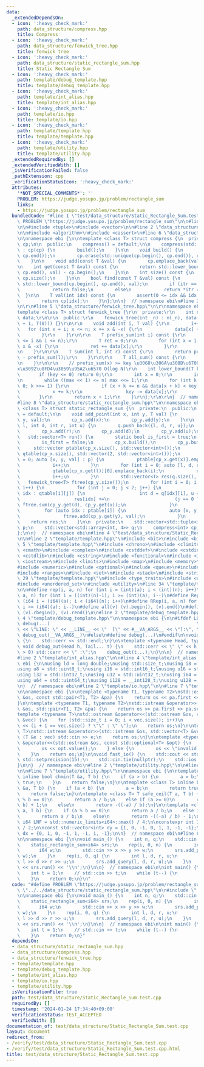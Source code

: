 ```yaml
---
data:
  _extendedDependsOn:
  - icon: ':heavy_check_mark:'
    path: data_structure/compress.hpp
    title: Compress
  - icon: ':heavy_check_mark:'
    path: data_structure/fenwick_tree.hpp
    title: fenwick tree
  - icon: ':heavy_check_mark:'
    path: data_structure/static_rectangle_sum.hpp
    title: Static Rectangle Sum
  - icon: ':heavy_check_mark:'
    path: template/debug_template.hpp
    title: template/debug_template.hpp
  - icon: ':heavy_check_mark:'
    path: template/int_alias.hpp
    title: template/int_alias.hpp
  - icon: ':heavy_check_mark:'
    path: template/io.hpp
    title: template/io.hpp
  - icon: ':heavy_check_mark:'
    path: template/template.hpp
    title: template/template.hpp
  - icon: ':heavy_check_mark:'
    path: template/utility.hpp
    title: template/utility.hpp
  _extendedRequiredBy: []
  _extendedVerifiedWith: []
  _isVerificationFailed: false
  _pathExtension: cpp
  _verificationStatusIcon: ':heavy_check_mark:'
  attributes:
    '*NOT_SPECIAL_COMMENTS*': ''
    PROBLEM: https://judge.yosupo.jp/problem/rectangle_sum
    links:
    - https://judge.yosupo.jp/problem/rectangle_sum
  bundledCode: "#line 1 \"test/data_structure/Static_Rectangle_Sum.test.cpp\"\n#define\
    \ PROBLEM \"https://judge.yosupo.jp/problem/rectangle_sum\"\n\n#line 2 \"data_structure/static_rectangle_sum.hpp\"\
    \n\n#include <tuple>\n#include <vector>\n\n#line 2 \"data_structure/compress.hpp\"\
    \n\n#include <algorithm>\n#include <cassert>\n#line 6 \"data_structure/compress.hpp\"\
    \n\nnamespace ebi {\n\ntemplate <class T> struct compress {\n  private:\n    std::vector<T>\
    \ cp;\n\n  public:\n    compress() = default;\n\n    compress(std::vector<T> cp)\
    \ : cp(cp) {\n        build();\n    }\n\n    void build() {\n        std::sort(cp.begin(),\
    \ cp.end());\n        cp.erase(std::unique(cp.begin(), cp.end()), cp.end());\n\
    \    }\n\n    void add(const T &val) {\n        cp.emplace_back(val);\n    }\n\
    \n    int get(const T &val) const {\n        return std::lower_bound(cp.begin(),\
    \ cp.end(), val) - cp.begin();\n    }\n\n    int size() const {\n        return\
    \ cp.size();\n    }\n\n    bool find(const T &val) const {\n        auto itr =\
    \ std::lower_bound(cp.begin(), cp.end(), val);\n        if (itr == cp.end())\n\
    \            return false;\n        else\n            return *itr == val;\n  \
    \  }\n\n    T val(int idx) const {\n        assert(0 <= idx && idx < (int)cp.size());\n\
    \        return cp[idx];\n    }\n};\n\n}  // namespace ebi\n#line 2 \"data_structure/fenwick_tree.hpp\"\
    \n\r\n#line 5 \"data_structure/fenwick_tree.hpp\"\n\r\nnamespace ebi {\r\n\r\n\
    template <class T> struct fenwick_tree {\r\n  private:\r\n    int n;\r\n    std::vector<T>\
    \ data;\r\n\r\n  public:\r\n    fenwick_tree(int _n) : n(_n), data(std::vector<T>(_n\
    \ + 1, T(0))) {}\r\n\r\n    void add(int i, T val) {\r\n        i++;\r\n     \
    \   for (int x = i; x <= n; x += x & -x) {\r\n            data[x] += val;\r\n\
    \        }\r\n    }\r\n\r\n    T prefix_sum(int i) const {\r\n        assert(0\
    \ <= i && i <= n);\r\n        T ret = 0;\r\n        for (int x = i; x > 0; x -=\
    \ x & -x) {\r\n            ret += data[x];\r\n        }\r\n        return ret;\r\
    \n    }\r\n\r\n    T sum(int l, int r) const {\r\n        return prefix_sum(r)\
    \ - prefix_sum(l);\r\n    }\r\n\r\n    T all_sum() const {\r\n        return prefix_sum(n);\r\
    \n    }\r\n\r\n    // prefix_sum(x) >= key \u3068\u306A\u308B\u6700\u5C0F\u306E\
    x\u3092\u8FD4\u3059\u95A2\u6570 O(log N)\r\n    int lower_bound(T key) {\r\n \
    \       if (key <= 0) return 0;\r\n        int x = 0;\r\n        int max = 1;\r\
    \n        while ((max << 1) <= n) max <<= 1;\r\n        for (int k = max; k >\
    \ 0; k >>= 1) {\r\n            if (x + k <= n && data[x + k] < key) {\r\n    \
    \            x += k;\r\n                key -= data[x];\r\n            }\r\n \
    \       }\r\n        return x + 1;\r\n    }\r\n};\r\n\r\n}  // namespace ebi\n\
    #line 8 \"data_structure/static_rectangle_sum.hpp\"\n\nnamespace ebi {\n\ntemplate\
    \ <class T> struct static_rectangle_sum {\n  private:\n  public:\n    static_rectangle_sum()\
    \ = default;\n\n    void add_point(int x, int y, T val) {\n        p.emplace_back(x,\
    \ y, val);\n        cp_x.add(x);\n        cp_y.add(y);\n    }\n\n    void add_query(int\
    \ l, int d, int r, int u) {\n        q.push_back({l, d, r, u});\n        cp_x.add(l);\n\
    \        cp_x.add(r);\n        cp_y.add(d);\n        cp_y.add(u);\n    }\n\n \
    \   std::vector<T> run() {\n        static bool is_first = true;\n        assert(is_first);\n\
    \        is_first = false;\n        cp_x.build();\n        cp_y.build();\n   \
    \     std::vector ptable(cp_x.size(), std::vector<int>());\n        std::vector\
    \ qtable(cp_x.size(), std::vector(2, std::vector<int>()));\n        for (int i\
    \ = 0; auto [x, y, val] : p) {\n            ptable[cp_x.get(x)].emplace_back(i);\n\
    \            i++;\n        }\n        for (int i = 0; auto [l, d, r, u] : q) {\n\
    \            qtable[cp_x.get(l)][0].emplace_back(i);\n            qtable[cp_x.get(r)][1].emplace_back(i);\n\
    \            i++;\n        }\n        std::vector<T> res(q.size(), 0);\n     \
    \   fenwick_tree<T> ftree(cp_y.size());\n        for (int i = 0; i < cp_x.size();\
    \ i++) {\n            for (int j = 0; j < 2; j++) {\n                for (auto\
    \ idx : qtable[i][j]) {\n                    int d = q[idx][1], u = q[idx][3];\n\
    \                    res[idx] +=\n                        (j == 0 ? -1 : 1) *\
    \ ftree.sum(cp_y.get(d), cp_y.get(u));\n                }\n            }\n   \
    \         for (auto idx : ptable[i]) {\n                auto [x, y, val] = p[idx];\n\
    \                ftree.add(cp_y.get(y), val);\n            }\n        }\n    \
    \    return res;\n    }\n\n  private:\n    std::vector<std::tuple<int, int, T>>\
    \ p;\n    std::vector<std::array<int, 4>> q;\n    compress<int> cp_x, cp_y;\n\
    };\n\n}  // namespace ebi\n#line 4 \"test/data_structure/Static_Rectangle_Sum.test.cpp\"\
    \n\n#line 2 \"template/template.hpp\"\n#include <bit>\n#include <bitset>\n#line\
    \ 5 \"template/template.hpp\"\n#include <chrono>\n#include <climits>\n#include\
    \ <cmath>\n#include <complex>\n#include <cstddef>\n#include <cstdint>\n#include\
    \ <cstdlib>\n#include <cstring>\n#include <functional>\n#include <iomanip>\n#include\
    \ <iostream>\n#include <limits>\n#include <map>\n#include <memory>\n#include <numbers>\n\
    #include <numeric>\n#include <optional>\n#include <queue>\n#include <random>\n\
    #include <ranges>\n#include <set>\n#include <stack>\n#include <string>\n#line\
    \ 29 \"template/template.hpp\"\n#include <type_traits>\n#include <unordered_map>\n\
    #include <unordered_set>\n#include <utility>\n#line 34 \"template/template.hpp\"\
    \n\n#define rep(i, a, n) for (int i = (int)(a); i < (int)(n); i++)\n#define rrep(i,\
    \ a, n) for (int i = ((int)(n)-1); i >= (int)(a); i--)\n#define Rep(i, a, n) for\
    \ (i64 i = (i64)(a); i < (i64)(n); i++)\n#define RRep(i, a, n) for (i64 i = ((i64)(n)-i64(1));\
    \ i >= (i64)(a); i--)\n#define all(v) (v).begin(), (v).end()\n#define rall(v)\
    \ (v).rbegin(), (v).rend()\n\n#line 2 \"template/debug_template.hpp\"\n\n#line\
    \ 4 \"template/debug_template.hpp\"\n\nnamespace ebi {\n\n#ifdef LOCAL\n#define\
    \ debug(...)                                                      \\\n    std::cerr\
    \ << \"LINE: \" << __LINE__ << \"  [\" << #__VA_ARGS__ << \"]:\", \\\n       \
    \ debug_out(__VA_ARGS__)\n#else\n#define debug(...)\n#endif\n\nvoid debug_out()\
    \ {\n    std::cerr << std::endl;\n}\n\ntemplate <typename Head, typename... Tail>\
    \ void debug_out(Head h, Tail... t) {\n    std::cerr << \" \" << h;\n    if (sizeof...(t)\
    \ > 0) std::cerr << \" :\";\n    debug_out(t...);\n}\n\n}  // namespace ebi\n\
    #line 2 \"template/int_alias.hpp\"\n\n#line 4 \"template/int_alias.hpp\"\n\nnamespace\
    \ ebi {\n\nusing ld = long double;\nusing std::size_t;\nusing i8 = std::int8_t;\n\
    using u8 = std::uint8_t;\nusing i16 = std::int16_t;\nusing u16 = std::uint16_t;\n\
    using i32 = std::int32_t;\nusing u32 = std::uint32_t;\nusing i64 = std::int64_t;\n\
    using u64 = std::uint64_t;\nusing i128 = __int128_t;\nusing u128 = __uint128_t;\n\
    \n}  // namespace ebi\n#line 2 \"template/io.hpp\"\n\n#line 7 \"template/io.hpp\"\
    \n\nnamespace ebi {\n\ntemplate <typename T1, typename T2>\nstd::ostream &operator<<(std::ostream\
    \ &os, const std::pair<T1, T2> &pa) {\n    return os << pa.first << \" \" << pa.second;\n\
    }\n\ntemplate <typename T1, typename T2>\nstd::istream &operator>>(std::istream\
    \ &os, std::pair<T1, T2> &pa) {\n    return os >> pa.first >> pa.second;\n}\n\n\
    template <typename T>\nstd::ostream &operator<<(std::ostream &os, const std::vector<T>\
    \ &vec) {\n    for (std::size_t i = 0; i < vec.size(); i++)\n        os << vec[i]\
    \ << (i + 1 == vec.size() ? \"\" : \" \");\n    return os;\n}\n\ntemplate <typename\
    \ T>\nstd::istream &operator>>(std::istream &os, std::vector<T> &vec) {\n    for\
    \ (T &e : vec) std::cin >> e;\n    return os;\n}\n\ntemplate <typename T>\nstd::ostream\
    \ &operator<<(std::ostream &os, const std::optional<T> &opt) {\n    if (opt) {\n\
    \        os << opt.value();\n    } else {\n        os << \"invalid value\";\n\
    \    }\n    return os;\n}\n\nvoid fast_io() {\n    std::cout << std::fixed <<\
    \ std::setprecision(15);\n    std::cin.tie(nullptr);\n    std::ios::sync_with_stdio(false);\n\
    }\n\n}  // namespace ebi\n#line 2 \"template/utility.hpp\"\n\n#line 5 \"template/utility.hpp\"\
    \n\n#line 7 \"template/utility.hpp\"\n\nnamespace ebi {\n\ntemplate <class T>\
    \ inline bool chmin(T &a, T b) {\n    if (a > b) {\n        a = b;\n        return\
    \ true;\n    }\n    return false;\n}\n\ntemplate <class T> inline bool chmax(T\
    \ &a, T b) {\n    if (a < b) {\n        a = b;\n        return true;\n    }\n\
    \    return false;\n}\n\ntemplate <class T> T safe_ceil(T a, T b) {\n    if (a\
    \ % b == 0)\n        return a / b;\n    else if (a >= 0)\n        return (a /\
    \ b) + 1;\n    else\n        return -((-a) / b);\n}\n\ntemplate <class T> T safe_floor(T\
    \ a, T b) {\n    if (a % b == 0)\n        return a / b;\n    else if (a >= 0)\n\
    \        return a / b;\n    else\n        return -((-a) / b) - 1;\n}\n\nconstexpr\
    \ i64 LNF = std::numeric_limits<i64>::max() / 4;\n\nconstexpr int INF = std::numeric_limits<int>::max()\
    \ / 2;\n\nconst std::vector<int> dy = {1, 0, -1, 0, 1, 1, -1, -1};\nconst std::vector<int>\
    \ dx = {0, 1, 0, -1, 1, -1, 1, -1};\n\n}  // namespace ebi\n#line 6 \"test/data_structure/Static_Rectangle_Sum.test.cpp\"\
    \n\nnamespace ebi {\n\nvoid main_() {\n    int n, q;\n    std::cin >> n >> q;\n\
    \    static_rectangle_sum<i64> srs;\n    rep(i, 0, n) {\n        int x, y;\n \
    \       i64 w;\n        std::cin >> x >> y >> w;\n        srs.add_point(x, y,\
    \ w);\n    }\n    rep(i, 0, q) {\n        int l, d, r, u;\n        std::cin >>\
    \ l >> d >> r >> u;\n        srs.add_query(l, d, r, u);\n    }\n    std::cout\
    \ << srs.run() << '\\n';\n}\n\n}  // namespace ebi\n\nint main() {\n    ebi::fast_io();\n\
    \    int t = 1;\n    // std::cin >> t;\n    while (t--) {\n        ebi::main_();\n\
    \    }\n    return 0;\n}\n"
  code: "#define PROBLEM \"https://judge.yosupo.jp/problem/rectangle_sum\"\n\n#include\
    \ \"../../data_structure/static_rectangle_sum.hpp\"\n\n#include \"../../template/template.hpp\"\
    \n\nnamespace ebi {\n\nvoid main_() {\n    int n, q;\n    std::cin >> n >> q;\n\
    \    static_rectangle_sum<i64> srs;\n    rep(i, 0, n) {\n        int x, y;\n \
    \       i64 w;\n        std::cin >> x >> y >> w;\n        srs.add_point(x, y,\
    \ w);\n    }\n    rep(i, 0, q) {\n        int l, d, r, u;\n        std::cin >>\
    \ l >> d >> r >> u;\n        srs.add_query(l, d, r, u);\n    }\n    std::cout\
    \ << srs.run() << '\\n';\n}\n\n}  // namespace ebi\n\nint main() {\n    ebi::fast_io();\n\
    \    int t = 1;\n    // std::cin >> t;\n    while (t--) {\n        ebi::main_();\n\
    \    }\n    return 0;\n}"
  dependsOn:
  - data_structure/static_rectangle_sum.hpp
  - data_structure/compress.hpp
  - data_structure/fenwick_tree.hpp
  - template/template.hpp
  - template/debug_template.hpp
  - template/int_alias.hpp
  - template/io.hpp
  - template/utility.hpp
  isVerificationFile: true
  path: test/data_structure/Static_Rectangle_Sum.test.cpp
  requiredBy: []
  timestamp: '2024-01-24 17:34:40+09:00'
  verificationStatus: TEST_ACCEPTED
  verifiedWith: []
documentation_of: test/data_structure/Static_Rectangle_Sum.test.cpp
layout: document
redirect_from:
- /verify/test/data_structure/Static_Rectangle_Sum.test.cpp
- /verify/test/data_structure/Static_Rectangle_Sum.test.cpp.html
title: test/data_structure/Static_Rectangle_Sum.test.cpp
---
```

